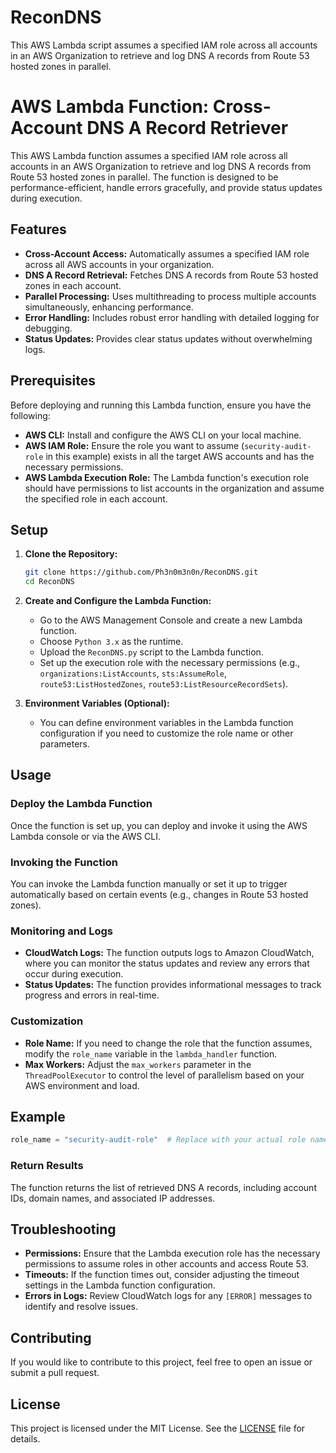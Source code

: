 # ReconDNS
This AWS Lambda script assumes a specified IAM role across all accounts in an AWS Organization to retrieve and log DNS A records from Route 53 hosted zones in parallel. 

# AWS Lambda Function: Cross-Account DNS A Record Retriever

This AWS Lambda function assumes a specified IAM role across all accounts in an AWS Organization to retrieve and log DNS A records from Route 53 hosted zones in parallel. The function is designed to be performance-efficient, handle errors gracefully, and provide status updates during execution.

## Features

- **Cross-Account Access:** Automatically assumes a specified IAM role across all AWS accounts in your organization.
- **DNS A Record Retrieval:** Fetches DNS A records from Route 53 hosted zones in each account.
- **Parallel Processing:** Uses multithreading to process multiple accounts simultaneously, enhancing performance.
- **Error Handling:** Includes robust error handling with detailed logging for debugging.
- **Status Updates:** Provides clear status updates without overwhelming logs.

## Prerequisites

Before deploying and running this Lambda function, ensure you have the following:

- **AWS CLI:** Install and configure the AWS CLI on your local machine.
- **AWS IAM Role:** Ensure the role you want to assume (`security-audit-role` in this example) exists in all the target AWS accounts and has the necessary permissions.
- **AWS Lambda Execution Role:** The Lambda function's execution role should have permissions to list accounts in the organization and assume the specified role in each account.

## Setup

1. **Clone the Repository:**
   ```bash
   git clone https://github.com/Ph3n0m3n0n/ReconDNS.git
   cd ReconDNS
   ```

2. **Create and Configure the Lambda Function:**
   - Go to the AWS Management Console and create a new Lambda function.
   - Choose `Python 3.x` as the runtime.
   - Upload the `ReconDNS.py` script to the Lambda function.
   - Set up the execution role with the necessary permissions (e.g., `organizations:ListAccounts`, `sts:AssumeRole`, `route53:ListHostedZones`, `route53:ListResourceRecordSets`).

3. **Environment Variables (Optional):**
   - You can define environment variables in the Lambda function configuration if you need to customize the role name or other parameters.

## Usage

### Deploy the Lambda Function

Once the function is set up, you can deploy and invoke it using the AWS Lambda console or via the AWS CLI.

### Invoking the Function

You can invoke the Lambda function manually or set it up to trigger automatically based on certain events (e.g., changes in Route 53 hosted zones).

### Monitoring and Logs

- **CloudWatch Logs:** The function outputs logs to Amazon CloudWatch, where you can monitor the status updates and review any errors that occur during execution.
- **Status Updates:** The function provides informational messages to track progress and errors in real-time.

### Customization

- **Role Name:** If you need to change the role that the function assumes, modify the `role_name` variable in the `lambda_handler` function.
- **Max Workers:** Adjust the `max_workers` parameter in the `ThreadPoolExecutor` to control the level of parallelism based on your AWS environment and load.

## Example

```python
role_name = "security-audit-role"  # Replace with your actual role name
```

### Return Results

The function returns the list of retrieved DNS A records, including account IDs, domain names, and associated IP addresses.

## Troubleshooting

- **Permissions:** Ensure that the Lambda execution role has the necessary permissions to assume roles in other accounts and access Route 53.
- **Timeouts:** If the function times out, consider adjusting the timeout settings in the Lambda function configuration.
- **Errors in Logs:** Review CloudWatch logs for any `[ERROR]` messages to identify and resolve issues.

## Contributing

If you would like to contribute to this project, feel free to open an issue or submit a pull request.

## License

This project is licensed under the MIT License. See the [LICENSE](LICENSE) file for details.

``` 
